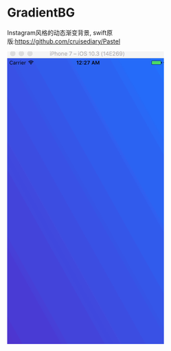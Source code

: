 # GradientBG
Instagram风格的动态渐变背景, swift原版:https://github.com/cruisediary/Pastel

![./Screenshot.gif](./Screenshot.gif)